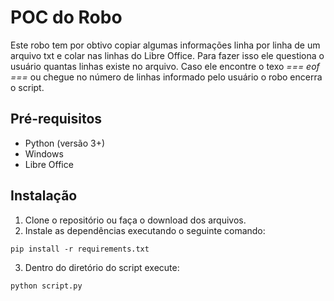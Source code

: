 # POC do Robo

Este robo tem por obtivo copiar algumas informações linha por linha de um arquivo
txt e colar nas linhas do Libre Office.
Para fazer isso ele questiona o usuário quantas linhas existe no arquivo.
Caso ele encontre o texo <i>=== eof ===</i> ou chegue no número de linhas informado pelo usuário
o robo encerra o script.

## Pré-requisitos

- Python (versão 3+)
- Windows
- Libre Office

## Instalação

1. Clone o repositório ou faça o download dos arquivos.
2. Instale as dependências executando o seguinte comando:

```
pip install -r requirements.txt
```

3. Dentro do diretório do script execute:

```
python script.py
```
